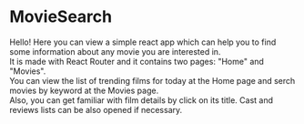 # MovieSearch

Hello! Here you can view a simple react app which can help you to find some information about any movie you are interested in.<br>
It is made with React Router and it contains two pages: "Home" and "Movies".<br>
You can view the list of trending films for today at the Home page and serch movies by keyword at the Movies page.<br>
Also, you can get familiar with film details by click on its title. Cast and reviews lists can be also opened if necessary.
